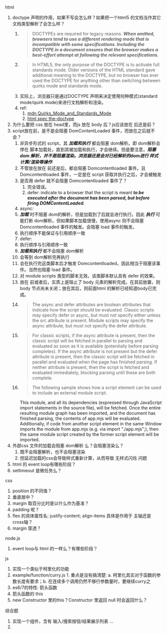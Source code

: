 html
1. doctype 声明的作用，如果不写会怎么样？如果把一个html5 的文档当作其它文档类型解析了会怎么样？
    1. > DOCTYPEs are required for legacy reasons. ***When omitted, browsers tend to use a different rendering mode that is incompatible with some specifications. Including the DOCTYPE in a document ensures that the browser makes a best-effort attempt at following the relevant specifications.***
    2. > In HTML5, the only purpose of the DOCTYPE is to activate full standards mode. Older versions of the HTML standard gave additional meaning to the DOCTYPE, but no browser has ever used the DOCTYPE for anything other than switching between quirks mode and standards mode.
    3. 实际上，浏览器只是通过DOCTYPE 声明来决定使用何种模式(standard mode/quirk mode)来进行文档解析和渲染。
    4. ref:
        1. [mdn Quirks_Mode_and_Standards_Mode](https://developer.mozilla.org/en-US/docs/Web/HTML/Quirks_Mode_and_Standards_Mode)
        2. [html spec the-doctype](https://html.spec.whatwg.org/multipage/syntax.html#the-doctype)
2. 为什么要把 css 放在 head里，而js 放在 body 后？js应该放在 </body> 后还是前？
  1. script放在</body>前，是不是会阻塞 DomContentLoaded 事件，而放在之后就不会？
      1. 非异步形式的 script，其 ***加载和执行*** 都会阻塞 dom解析。即 dom解析会停在 脚本加载处，直到其被加载和执行，才会继续。但是要注意，***阻塞 dom 解析，并不是阻塞渲染。浏览器还是会对已经解析的dom进行 样式计算/渲染等操作***
      2. 不管放在放在 </body> 前还是后，都会阻塞 Domcontentloaded 事件。且 Domcontentloaded 事件，一定是在 script 获取并执行之后，才会被触发
      3. 是否用 defer 就不会阻塞 Domcontentloaded 事件了？
          1. 完全错误。
          2. defer: indicate to a browser that the script is meant ***to be executed after the document has been parsed, but before firing DOMContentLoaded***.
      4. async:
        1. ***加载*** 时不阻塞 dom的解析，但是加载到了后就会进行执行。因此 ***执行*** 可能打断 dom解析。但如果脚本加载很慢，使用async 则不会阻塞 Domcontentloaded 事件的触发。会阻塞 load 事件的触发。
        2. 执行顺序不能保证与引用顺序一致
      5. defer:
        1. 执行顺序与引用顺序一致
        2. ***加载和执行*** 都不会阻塞 dom解析
        3. 会等到 dom解析完再执行
        4. 会在执行完这类脚本后才触发 Domcontentloaded，因此相当于阻塞该事件。当然也阻塞 load 事件。
        5. 对 module scripts 类型的脚本无效。该类脚本默认具有 defer 的效果。
      6. 放在 </body> 前或者后，实质上是阻止了 body 元素的解析完成。在其前放置，则 body 节点尚未关闭；放在其后，则前面html 的解析已经知道body已完成。
      7.  > The async and defer attributes are boolean attributes that indicate how the script should be evaluated. Classic scripts may specify defer or async, but must not specify either unless the src attribute is present. Module scripts may specify the async attribute, but must not specify the defer attribute.
      8.  > For classic scripts, if the async attribute is present, then the classic script will be fetched in parallel to parsing and evaluated as soon as it is available (potentially before parsing completes). If the async attribute is not present but the defer attribute is present, then the classic script will be fetched in parallel and evaluated when the page has finished parsing. If neither attribute is present, then the script is fetched and evaluated immediately, blocking parsing until these are both complete.
      9.  > The following sample shows how a script element can be used to include an external module script.  
            <script type="module" src="app.mjs"></script>   
            This module, and all its dependencies (expressed through JavaScript import statements in the source file), will be fetched. Once the entire resulting module graph has been imported, and the document has finished parsing, the contents of app.mjs will be evaluated.  
            Additionally, if code from another script element in the same Window imports the module from app.mjs (e.g. via import "./app.mjs";), then the same module script created by the former script element will be imported.  
  2. 外部css 文件的加载会阻塞 dom解析 么？会阻塞渲染么？
      1. 既不会阻塞解析，也不会阻塞渲染
      2. 但延迟加载的css会导致样式重新计算，从而导致 无样式闪烁 问题
3. html 的 event loop有哪些阶段？
  1. settimeout 是微任务么？


css
1. position 的不同值？
2. 垂直居中？
  1. margin 取百分比时是以什么作为基准？
  2. padding 呢？
  3. flex 的具体属性名: justify-content; align-items 具体是作用于 主轴还是cross轴？
3. margin 穿透？


node.js
1. event loop与 html 的一样么？有哪些阶段？

js
1. 实现一个类似于柯里化的功能
  1. example/function/curry.js
    1. 重点是没有搞清楚: a. 柯里化其实对于函数的参数长度有要求；b. 在连续多个调用仍然不够行参数量时，要继续curry之
2. es6/7的特性: 箭头函数
  1. 箭头函数的 this
3. new Constructor 里的this？Constructor 里返回 null 时会返回什么？

综合题
1. 实现一个组件，含有 输入/搜索按钮/结果展示列表 ...
2. 